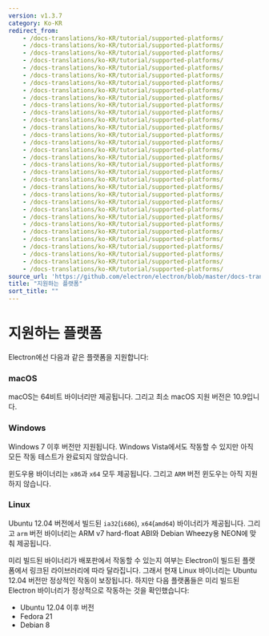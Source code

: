 ```yaml
---
version: v1.3.7
category: Ko-KR
redirect_from:
    - /docs-translations/ko-KR/tutorial/supported-platforms/
    - /docs-translations/ko-KR/tutorial/supported-platforms/
    - /docs-translations/ko-KR/tutorial/supported-platforms/
    - /docs-translations/ko-KR/tutorial/supported-platforms/
    - /docs-translations/ko-KR/tutorial/supported-platforms/
    - /docs-translations/ko-KR/tutorial/supported-platforms/
    - /docs-translations/ko-KR/tutorial/supported-platforms/
    - /docs-translations/ko-KR/tutorial/supported-platforms/
    - /docs-translations/ko-KR/tutorial/supported-platforms/
    - /docs-translations/ko-KR/tutorial/supported-platforms/
    - /docs-translations/ko-KR/tutorial/supported-platforms/
    - /docs-translations/ko-KR/tutorial/supported-platforms/
    - /docs-translations/ko-KR/tutorial/supported-platforms/
    - /docs-translations/ko-KR/tutorial/supported-platforms/
    - /docs-translations/ko-KR/tutorial/supported-platforms/
    - /docs-translations/ko-KR/tutorial/supported-platforms/
    - /docs-translations/ko-KR/tutorial/supported-platforms/
    - /docs-translations/ko-KR/tutorial/supported-platforms/
    - /docs-translations/ko-KR/tutorial/supported-platforms/
    - /docs-translations/ko-KR/tutorial/supported-platforms/
    - /docs-translations/ko-KR/tutorial/supported-platforms/
    - /docs-translations/ko-KR/tutorial/supported-platforms/
    - /docs-translations/ko-KR/tutorial/supported-platforms/
    - /docs-translations/ko-KR/tutorial/supported-platforms/
    - /docs-translations/ko-KR/tutorial/supported-platforms/
    - /docs-translations/ko-KR/tutorial/supported-platforms/
    - /docs-translations/ko-KR/tutorial/supported-platforms/
    - /docs-translations/ko-KR/tutorial/supported-platforms/
    - /docs-translations/ko-KR/tutorial/supported-platforms/
    - /docs-translations/ko-KR/tutorial/supported-platforms/
    - /docs-translations/ko-KR/tutorial/supported-platforms/
    - /docs-translations/ko-KR/tutorial/supported-platforms/
source_url: 'https://github.com/electron/electron/blob/master/docs-translations/ko-KR/tutorial/supported-platforms.md'
title: "지원하는 플랫폼"
sort_title: ""
---
```


# 지원하는 플랫폼

Electron에선 다음과 같은 플랫폼을 지원합니다:

### macOS

macOS는 64비트 바이너리만 제공됩니다. 그리고 최소 macOS 지원 버전은 10.9입니다.

### Windows

Windows 7 이후 버전만 지원됩니다. Windows Vista에서도 작동할 수 있지만 아직 모든 작동
테스트가 완료되지 않았습니다.

윈도우용 바이너리는 `x86`과 `x64` 모두 제공됩니다. 그리고 `ARM` 버전 윈도우는 아직
지원하지 않습니다.

### Linux

Ubuntu 12.04 버전에서 빌드된 `ia32`(`i686`), `x64`(`amd64`) 바이너리가 제공됩니다.
그리고 `arm` 버전 바이너리는 ARM v7 hard-float ABI와 Debian Wheezy용 NEON에 맞춰
제공됩니다.

미리 빌드된 바이너리가 배포판에서 작동할 수 있는지 여부는 Electron이 빌드된 플랫폼에서
링크된 라이브러리에 따라 달라집니다. 그래서 현재 Linux 바이너리는 Ubuntu 12.04 버전만
정상적인 작동이 보장됩니다. 하지만 다음 플랫폼들은 미리 빌드된 Electron 바이너리가
정상적으로 작동하는 것을 확인했습니다:

* Ubuntu 12.04 이후 버전
* Fedora 21
* Debian 8
